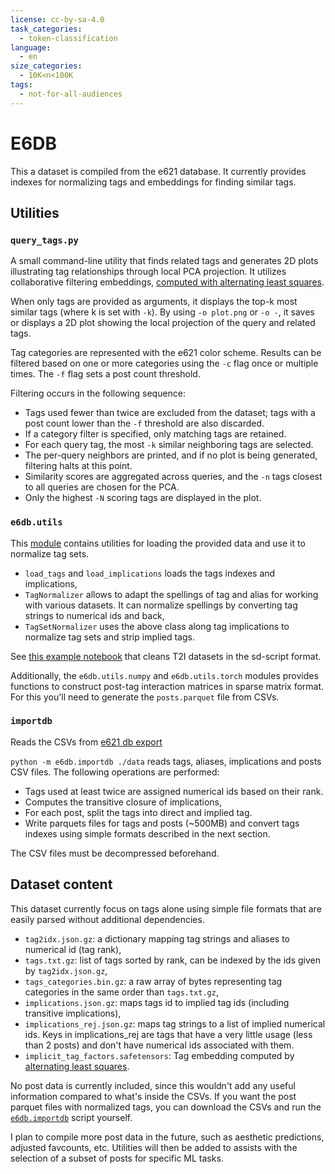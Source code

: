 ```yaml
---
license: cc-by-sa-4.0
task_categories:
  - token-classification
language:
  - en
size_categories:
  - 10K<n<100K
tags:
  - not-for-all-audiences
---
```


# E6DB

This a dataset is compiled from the e621 database. It currently provides indexes
for normalizing tags and embeddings for finding similar tags.

## Utilities

### `query_tags.py`

A small command-line utility that finds related tags and generates 2D plots illustrating tag relationships through local PCA projection. It utilizes collaborative filtering embeddings, [computed with alternating least squares](./notebooks/AltLstSq.ipynb).

When only tags are provided as arguments, it displays the top-k most similar tags (where k is set with `-k`). By using `-o plot.png` or `-o -`, it saves or displays a 2D plot showing the local projection of the query and related tags.

Tag categories are represented with the e621 color scheme. Results can be filtered based on one or more categories using the `-c` flag once or multiple times. The `-f` flag sets a post count threshold.

Filtering occurs in the following sequence:

- Tags used fewer than twice are excluded from the dataset; tags with a post count lower than the `-f` threshold are also discarded.
- If a category filter is specified, only matching tags are retained.
- For each query tag, the most `-k` similar neighboring tags are selected.
- The per-query neighbors are printed, and if no plot is being generated, filtering halts at this point.
- Similarity scores are aggregated across queries, and the `-n` tags closest to all queries are chosen for the PCA.
- Only the highest `-N` scoring tags are displayed in the plot.

### `e6db.utils`

This [module](./e6db/utils/__init__.py) contains utilities for loading the provided data and use it to normalize tag sets.

- `load_tags` and `load_implications` loads the tags indexes and implications,
- `TagNormalizer` allows to adapt the spellings of tag and alias for working with various datasets. It can normalize spellings by converting tag strings to numerical ids and back,
- `TagSetNormalizer` uses the above class along tag implications to normalize tag sets and strip implied tags.

See [this example notebook](./notebooks/Normalize%20tags%20T2I%20dataset.ipynb) that cleans T2I datasets in the sd-script format.

Additionally, the `e6db.utils.numpy` and `e6db.utils.torch` modules provides
functions to construct post-tag interaction matrices in sparse matrix format. For this
you'll need to generate the `posts.parquet` file from CSVs.

### `importdb`

Reads the CSVs from [e621 db export](https://e621.net/db_export/)

`python -m e6db.importdb ./data` reads tags, aliases, implications and posts CSV
files. The following operations are performed:

- Tags used at least twice are assigned numerical ids based on their rank.
- Computes the transitive closure of implications,
- For each post, split the tags into direct and implied tag.
- Write parquets files for tags and posts (~500MB) and convert tags indexes using simple formats described in the next section.

The CSV files must be decompressed beforehand.

## Dataset content

This dataset currently focus on tags alone using simple file formats that are
easily parsed without additional dependencies.

- `tag2idx.json.gz`: a dictionary mapping tag strings and aliases to numerical id (tag rank),
- `tags.txt.gz`: list of tags sorted by rank, can be indexed by the ids given by `tag2idx.json.gz`,
- `tags_categories.bin.gz`: a raw array of bytes representing tag categories in the same order than `tags.txt.gz`,
- `implications.json.gz`: maps tags id to implied tag ids (including transitive implications),
- `implications_rej.json.gz`: maps tag strings to a list of implied numerical
  ids. Keys in implications_rej are tags that have a very little usage (less
  than 2 posts) and don't have numerical ids associated with them.
- `implicit_tag_factors.safetensors`: Tag embedding computed by [alternating least squares](./notebooks/AltLstSq.ipynb).

No post data is currently included, since this wouldn't add any useful
information compared to what's inside the CSVs. If you want the post parquet
files with normalized tags, you can download the CSVs and run the
[`e6db.importdb`](#importdb) script yourself.

I plan to compile more post data in the future, such as aesthetic predictions,
adjusted favcounts, etc. Utilities will then be added to assists with the
selection of a subset of posts for specific ML tasks.
